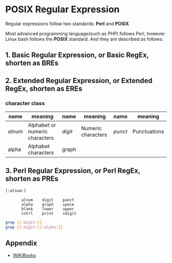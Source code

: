 # POSIX Regular Expression

Regular expressions follow two standards: **Perl** and **POSIX**

Most advanced programming language(such as PHP) follows Perl, however Linux bash follows the **POSIX** standard. And they are described as follows:

## 1. Basic Regular Expression, or Basic RegEx, shorten as BREs

## 2. Extended Regular Expression, or Extended RegEx, shorten as EREs

### character class

name    | meaning   | name  | meaning   | name  | meaning
---     |---        |---    |---        | ---   | ---
*alnum*   | Alphabet or numeric characters | *digit* | Numeric characters| *punct* | Punctuations
alpha   | Alphabet characters   | graph | 

## 3. Perl Regular Expression, or Perl RegEx, shorten as PREs

```bash
[:alnum:]
```

           alnum    digit    punct
           alpha    graph    space
           blank    lower    upper
           cntrl    print    xdigit

```bash
grep [[:digit:]]
grep [[:digit:][:alpha:]]
```

## Appendix

- [WiKiBooks](https://en.wikibooks.org/wiki/Regular_Expressions/POSIX-Extended_Regular_Expressions)